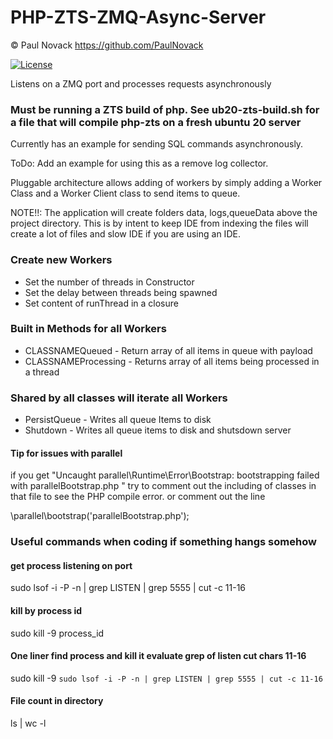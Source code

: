 # PHP-ZTS-ZMQ-Async-Server
&copy; Paul Novack https://github.com/PaulNovack

[![License](https://img.shields.io/badge/License-BSD_3--Clause-blue.svg)](https://opensource.org/licenses/BSD-3-Clause)

Listens on a ZMQ port and processes requests asynchronously

### Must be running a ZTS build of php.  See ub20-zts-build.sh for a file that will compile php-zts on a fresh ubuntu 20 server

Currently has an example for sending SQL commands asynchronously.

ToDo:  Add an example for using this as a remove log collector.

Pluggable architecture allows adding of workers by simply adding a Worker Class
and a Worker Client class to send items to queue.

NOTE!!:  The application will create folders data, logs,queueData above the project directory.  This is by intent to keep IDE from indexing the files will create a lot of files and slow IDE if you are using an IDE.

### Create new Workers 
* Set the number of threads in Constructor
* Set the delay between threads being spawned
* Set content of runThread in a closure

### Built in Methods for all Workers

* CLASSNAMEQueued - Return array of all items in queue with payload
* CLASSNAMEProcessing - Returns array of all items being processed in a thread

### Shared by all classes will iterate all Workers

* PersistQueue - Writes all queue Items to disk
* Shutdown - Writes all queue items to disk and shutsdown server

#### Tip for issues with parallel

if you get "Uncaught parallel\Runtime\Error\Bootstrap: bootstrapping failed with parallelBootstrap.php "
try to comment out the including of classes in that file to see the PHP compile error.
or comment out the line   

\parallel\bootstrap('parallelBootstrap.php');

### Useful commands when coding if something hangs somehow

#### get process listening on port
sudo lsof -i -P -n | grep LISTEN | grep 5555 | cut -c 11-16

#### kill by process id
sudo kill -9 process_id

#### One liner find process and kill it evaluate grep of listen cut chars 11-16
sudo kill -9 `sudo lsof -i -P -n | grep LISTEN | grep 5555 | cut -c 11-16`

#### File count in directory
ls | wc -l
